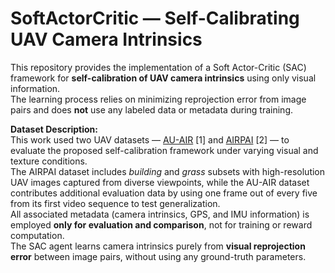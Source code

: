 # SoftActorCritic — Self-Calibrating UAV Camera Intrinsics

This repository provides the implementation of a Soft Actor-Critic (SAC) framework for **self-calibration of UAV camera intrinsics** using only visual information.  
The learning process relies on minimizing reprojection error from image pairs and does **not** use any labeled data or metadata during training.

**Dataset Description:**  
This work used two UAV datasets — [AU-AIR](https://arxiv.org/abs/2001.11737) [1] and [AIRPAI](https://github.com/dededust/UAV-AIRPAI) [2] — to evaluate the proposed self-calibration framework under varying visual and texture conditions.  
The AIRPAI dataset includes *building* and *grass* subsets with high-resolution UAV images captured from diverse viewpoints, while the AU-AIR dataset contributes additional evaluation data by using one frame out of every five from its first video sequence to test generalization.  
All associated metadata (camera intrinsics, GPS, and IMU information) is employed **only for evaluation and comparison**, not for training or reward computation.  
The SAC agent learns camera intrinsics purely from **visual reprojection error** between image pairs, without using any ground-truth parameters.
